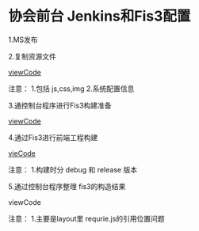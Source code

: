 # 协会前台   Jenkins和Fis3配置

1.MS发布

2.复制资源文件

[viewCode](/command/AssocFront_CMD/CopyStatic.md)

注意： 1.包括 js,css,img 2.系统配置信息

3.通控制台程序进行Fis3构建准备

[ viewCode](/command/AssocFront_CMD/BuildPreparation.md)

4.通过Fis3进行前端工程构建
  
 [ vieCode](/command/AssocFront_CMD/Fis3Build.md)

注意： 1.构建时分 debug 和 release 版本

5.通过控制台程序整理 fis3的构造结果

viewCode

注意： 1.主要是layout里 requrie.js的引用位置问题


